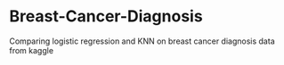 # Breast-Cancer-Diagnosis
Comparing logistic regression and KNN on breast cancer diagnosis data from kaggle
